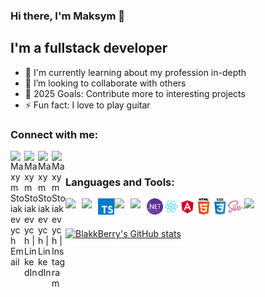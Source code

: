 ### Hi there, I'm Maksym 👋 

## I'm a fullstack developer

- 🌱 I'm currently learning about my profession in-depth
- 👯 I’m looking to collaborate with others
- 🥅 2025 Goals: Contribute more to interesting projects
- ⚡ Fun fact: I love to play guitar

### Connect with me:

[<img align="left" alt="Maxym Stoiakevych Email" width="22px" src="https://cdn.jsdelivr.net/npm/simple-icons@3.13.0/icons/gmail.svg" />][email]
[<img align="left" alt="Maxym Stoiakevych | LinkedIn" width="22px" src="https://cdn.jsdelivr.net/npm/simple-icons@v3/icons/linkedin.svg" />][linkedin]
[<img align="left" alt="Maxym Stoiakevych | LinkedIn" width="22px" src="https://cdn.jsdelivr.net/npm/simple-icons@3.13.0/icons/telegram.svg" />][telegram]
[<img align="left" alt="Maxym Stoiakevych | Instagram" width="22px" src="https://cdn.jsdelivr.net/npm/simple-icons@v3/icons/instagram.svg" />][instagram]

<br />

### Languages and Tools:

<img align="left" width="26px" src="https://raw.githubusercontent.com/jmnote/z-icons/master/svg/csharp.svg" />
<img align="left" width="26px" src="https://raw.githubusercontent.com/jmnote/z-icons/master/svg/javascript.svg" />
<img align="left" width="26px" src="https://raw.githubusercontent.com/github/explore/80688e429a7d4ef2fca1e82350fe8e3517d3494d/topics/typescript/typescript.png" />
<img align="left" width="26px" src="https://raw.githubusercontent.com/jmnote/z-icons/master/svg/python.svg" />
<img align="left" width="26px" src="https://raw.githubusercontent.com/jmnote/z-icons/master/svg/java.svg" />

<img align="left" width="26px" src="https://raw.githubusercontent.com/github/explore/80688e429a7d4ef2fca1e82350fe8e3517d3494d/topics/dotnet/dotnet.png" />
<img align="left" width="26px" src="https://raw.githubusercontent.com/github/explore/80688e429a7d4ef2fca1e82350fe8e3517d3494d/topics/react/react.png" />
<img align="left" width="26px" src="https://raw.githubusercontent.com/github/explore/80688e429a7d4ef2fca1e82350fe8e3517d3494d/topics/angular/angular.png" />
<img align="left" width="26px" src="https://raw.githubusercontent.com/github/explore/80688e429a7d4ef2fca1e82350fe8e3517d3494d/topics/html/html.png" />
<img align="left" width="26px" src="https://raw.githubusercontent.com/github/explore/80688e429a7d4ef2fca1e82350fe8e3517d3494d/topics/css/css.png" />
<img align="left" width="26px" src="https://raw.githubusercontent.com/github/explore/80688e429a7d4ef2fca1e82350fe8e3517d3494d/topics/sass/sass.png" />
<img align="left" width="26px" src="https://raw.githubusercontent.com/jmnote/z-icons/master/svg/git.svg" />

<br />
<br />

[![BlakkBerry's GitHub stats](https://github-readme-stats.vercel.app/api?username=mstoiakevych&hide=contribs)](https://github.com/anuraghazra/github-readme-stats)


[email]: mailto:maxym.stoiakevych@gmail.com
[instagram]: https://www.instagram.com/maxym.stoiakevych/
[linkedin]: https://www.linkedin.com/in/maxym-stoiakevych-2525821a4/
[telegram]: https://t.me/BlakkBerry
